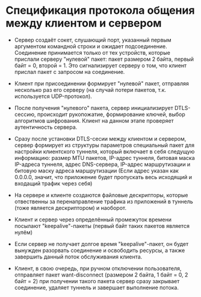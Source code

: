 # Спецификация протокола общения между клиентом и сервером

 * Сервер создаёт сокет, слушающий порт, указанный первым аргументом командной строки и ожидает подсоединение. Соединение принимается только от тех устройств, которые прислали серверу "нулевой" пакет: пакет размером 2 байта, первый байт = 0, второй = 1. Это сигнализирует серверу о том, что клиент прислал пакет с запросом на соединение.
 
 * Клиент при присоединении формирует "нулевой" пакет, отправляя несколько раз его серверу (на случай потери пакетов, т.к. используется UDP-протокол).
 
 * После получения "нулевого" пакета, сервер инициализирует DTLS-сессию, происходит рукопожатие, формирование ключей, выбор алгоритмов шифрования. Клиент на данном этапе проверяет аутентичность сервера.
 
 * Сразу после установки DTLS-сесии между клиентом и сервером, сервер формирует из структуры параметров специальный пакет для настройки клиентского туннеля, который включает в себя следущую информацию: размер MTU пакетов, IP-адрес туннеля, битовая маска IP-адреса туннеля, адрес DNS-сервера, IP-адрес маршрутизации и битовую маску адреса маршрутизации (Если адрес указан как 0.0.0.0, значит, что приложение будет пропускать весь исходящий и входащий трафик через себя)
 
 * На сервере и клиенте создаются файловые дескрипторы, которые отвественны за перенаправление трафика из приложений в туннель (тоже является дескриптором) и наоборот.
 
 * Клиент и сервер через определённый промежуток времени посылают "keepalive"-пакеты (первый байт таких пакетов является нулём)
 
 * Если сервер не получает долгое время "keepalive"-пакет, он будет вынужден разорвать соединение и освободить ресурсы, а также завершить данный поток обслуживания клиента.
 
 * Клиент, в свою очередь, при ручном отключении пользователя, отправляет пакет want-disconnect (размером 2 байта, 1 байт = 0, 2 байт = 2) при получении такого пакета сервер сразу закрывает соединение, удаляет туннель и завершает выполнение потока.